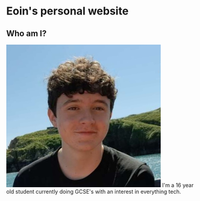 # Eoin's personal website


##  Who am I?
![A protrait of Eoin](https://github.com/eoiniritium/personalwebsite/blob/master/src/images/eoin.JPG)
I'm a 16 year old student currently doing GCSE's with an interest in everything tech.
